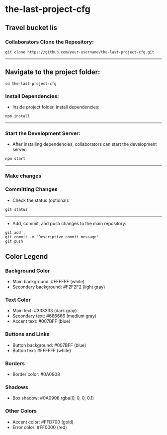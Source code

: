 # the-last-project-cfg
## Travel bucket lis



 ### Collaborators Clone the Repository:
```
git clone https://github.com/your-username/the-last-project-cfg.git
```
---

##  Navigate to the project folder:

```
cd the-last-project-cfg
```
### Install Dependencies:

+ Inside project folder, install dependencies:
```
npm install
```

---
### Start the Development Server:

+ After installing dependencies, collaborators can start the development server:
```
npm start
```
---

### Make changes

### Committing Changes 

* Check the status (optional):

```
git status
```
---
* Add, commit, and push changes to the main repository:

```
git add .
git commit -m "Descriptive commit message"
git push 
```


## Color Legend

### Background Color
- Main background: #FFFFFF (white)
- Secondary background: #F2F2F2 (light gray)

### Text Color
- Main text: #333333 (dark gray)
- Secondary text: #666666 (medium gray)
- Accent text: #007BFF (blue)

### Buttons and Links
- Button background: #007BFF (blue)
- Button text: #FFFFFF (white)

### Borders
- Border color: #0A0908

### Shadows
- Box shadow: #0A0908 rgba(0, 0, 0, 0.1)

### Other Colors
- Accent color: #FFD700 (gold)
- Error color: #FF0000 (red)

